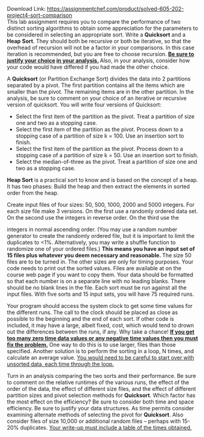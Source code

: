 Download Link: https://assignmentchef.com/product/solved-605-202-project4-sort-comparison
<br>
This lab assignment requires you to compare the performance of two distinct sorting algorithms to obtain some appreciation for the parameters to be considered in selecting an appropriate sort.  Write a <strong>Quicksort</strong> and a <strong>Heap</strong> <strong>Sort</strong>. They should both be recursive or both be iterative, so that the overhead of recursion will not be a factor in your comparisons.  In this case iteration is recommended, but you are free to choose recursion. <strong><u>Be sure to justify your choice</u> <u>in your analysis.</u>  </strong>Also, in your analysis, consider how your code would have differed if you had made the other choice.

A <strong>Quicksort</strong> (or Partition Exchange Sort) divides the data into 2 partitions separated by a pivot.  The first partition contains all the items which are smaller than the pivot.  The remaining items are in the other partition. In the analysis, be sure to comment on your choice of an iterative or recursive version of quicksort. You will write four versions of Quicksort:

<ul>

 <li>Select the first item of the partition as the pivot. Treat a partition of size one and two as a stopping case.</li>

 <li>Select the first item of the partition as the pivot. Process down to a stopping case of a partition of size k = 100. Use an insertion sort to finish.</li>

 <li>Select the first item of the partition as the pivot. Process down to a stopping case of a partition of size k = 50. Use an insertion sort to finish.</li>

 <li>Select the median-of-three as the pivot. Treat a partition of size one and two as a stopping case.</li>

</ul>

<strong>Heap Sort</strong> is a practical sort to know and is based on the concept of a heap.  It has two phases: Build the heap and then extract the elements in sorted order from the heap.

Create input files of four sizes: 50, 500, 1000, 2000 and 5000 integers.  For each size file make 3 versions.  On the first use a randomly ordered data set.  On the second use the integers in reverse order.  On the third use the

integers in normal ascending order.  (You may use a random number generator to create the randomly ordered file, but it is important to limit the duplicates to &lt;1%.  Alternatively, you may write a shuffle function to randomize one of your ordered files.)  <strong>This means you have an input set of 15 files plus whatever you deem necessary and reasonable.  </strong>The size 50 files are to be turned in.  The other sizes are only for timing purposes.  Your code needs to print out the sorted values. Files are available at on the course web page if you want to copy them. Your data should be formatted so that each number is on a separate line with no leading blanks. There should be no blank lines in the file. Each sort must be run against all the input files.  With five sorts and 15 input sets, you will have 75 required runs.

Your program should access the system clock to get some time values for the different runs.  The call to the clock should be placed as close as possible to the beginning and the end of each sort.  If other code is included, it may have a large, albeit fixed, cost, which would tend to drown out the differences between the runs, if any. Why take a chance!  <strong><u> If you get</u> <u>too many zero time data values or any negative time values then you must fix the problem.</u></strong> One way to do this is to use larger, files than those specified.  Another solution is to perform the sorting in a loop, N times, and calculate an average value.  <u>You would need to be careful to start over with unsorted data, each time through the loop.</u>

Turn in an analysis comparing the two sorts and their performance.  Be sure to comment on the relative runtimes of the various runs, the effect of the order of the data, the effect of different size files, and the effect of different partition sizes and pivot selection methods for <strong>Quicksort</strong>.  Which factor has the most effect on the efficiency? Be sure to consider both time and space efficiency.  Be sure to justify your data structures.  As time permits consider examining alternate methods of selecting the pivot for <strong>Quicksort</strong>. Also consider files of size 10,000 or additional random files – perhaps with 15-20% duplicates.   <u>Your write-up must include a table of the times obtained.</u>